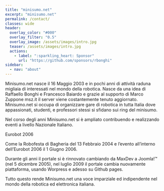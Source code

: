 ```yaml
---
title: "minisumo.net"
excerpt: "minisumo.net"
permalink: /contact/
classes: wide
header:
  overlay_color: "#000"
  overlay_filter: "0.5"
  overlay_image: /assets/images/intro.jpg
  teaser: /assets/images/intro.jpg
  actions:
    - label: ":sparkling_heart: Sponsor"
      url: "https://github.com/sponsors/rbonghi"
sidebar:
  - nav: "about"
---
```


Minisumo.net nasce il 16 Maggio 2003 e in pochi anni di attività raduna migliaia di interessati nel mondo della robotica.
Nasce da una idea di Raffaello Bonghi e Francesco Baiardo e grazie al supporto di Marco Zuppone msz.it il server viene costantemente tenuto aggiornato.
Minisumo.net si occupa di organizzare gare di robotica in tutta Italia dove appassionati, studenti, e professori stessi si sfidano sui ring del minisumo.

Nel corso degli anni Minisumo.net si è ampliato contribuendo e realizzando eventi a livello Nazionale Italiano.

Eurobot 2006

Come la Robofesta di Bagheria del 13 Febbraio 2004 e l’evento all’interno dell’Eurobot 2006 il 1 Giugno 2006.

Durante gli anni il portale si è rinnovato cambiando da MaxDev a Joomla!™ (nel 5 dicembre 2005), nel luglio 2009 il portale cambia nuovamente piattaforma, usando Worpress e adesso su Github pages.

Tutto questo rende Minisumo.net una voce imparziale ed indipendente nel mondo della robotica ed elettronica italiana.